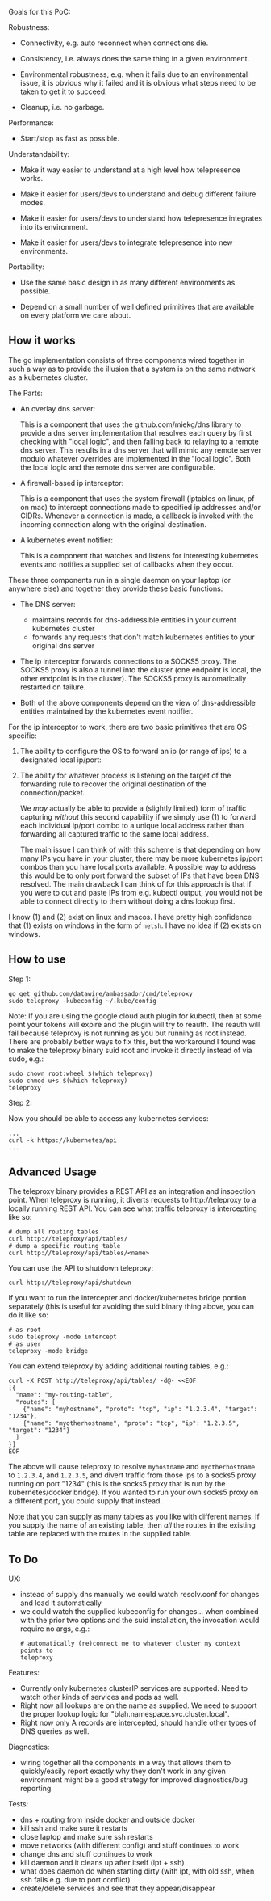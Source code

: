 Goals for this PoC:

Robustness:

 - Connectivity, e.g. auto reconnect when connections die.

 - Consistency, i.e. always does the same thing in a given
   environment.

 - Environmental robustness, e.g. when it fails due to an
   environmental issue, it is obvious why it failed and it is obvious
   what steps need to be taken to get it to succeed.

 - Cleanup, i.e. no garbage.

Performance:

 - Start/stop as fast as possible.

Understandability:

 - Make it way easier to understand at a high level how telepresence
   works.

 - Make it easier for users/devs to understand and debug different
   failure modes.

 - Make it easier for users/devs to understand how telepresence
   integrates into its environment.

 - Make it easier for users/devs to integrate telepresence into new
   environments.

Portability:

 - Use the same basic design in as many different environments as
   possible.

 - Depend on a small number of well defined primitives that are
   available on every platform we care about.

How it works
------------

The go implementation consists of three components wired together in
such a way as to provide the illusion that a system is on the same
network as a kubernetes cluster.

The Parts:

  - An overlay dns server:

    This is a component that uses the github.com/miekg/dns library to
    provide a dns server implementation that resolves each query by
    first checking with "local logic", and then falling back to
    relaying to a remote dns server. This results in a dns server that
    will mimic any remote server modulo whatever overrides are
    implemented in the "local logic". Both the local logic and the
    remote dns server are configurable.

  - A firewall-based ip interceptor:

    This is a component that uses the system firewall (iptables on
    linux, pf on mac) to intercept connections made to specified ip
    addresses and/or CIDRs. Whenever a connection is made, a callback
    is invoked with the incoming connection along with the original
    destination.

  - A kubernetes event notifier:

    This is a component that watches and listens for interesting
    kubernetes events and notifies a supplied set of callbacks when
    they occur.

These three components run in a single daemon on your laptop (or
anywhere else) and together they provide these basic functions:

 * The DNS server:
   - maintains records for dns-addressible entities in your current
     kubernetes cluster
   - forwards any requests that don't match kubernetes entities to
     your original dns server

 * The ip interceptor forwards connections to a SOCKS5 proxy. The
   SOCKS5 proxy is also a tunnel into the cluster (one endpoint is
   local, the other endpoint is in the cluster). The SOCKS5 proxy is
   automatically restarted on failure.

 * Both of the above components depend on the view of dns-addressible
   entities maintained by the kubernetes event notifier.

For the ip interceptor to work, there are two basic primitives that
are OS-specific:

1. The ability to configure the OS to forward an ip (or range of ips)
   to a designated local ip/port:

2. The ability for whatever process is listening on the target of the
   forwarding rule to recover the original destination of the
   connection/packet.

   We *may* actually be able to provide a (slightly limited) form of
   traffic capturing *without* this second capability if we simply
   use (1) to forward each individual ip/port combo to a unique
   local address rather than forwarding all captured traffic to the
   same local address.

   The main issue I can think of with this scheme is that depending on
   how many IPs you have in your cluster, there may be more kubernetes
   ip/port combos than you have local ports available. A possible way
   to address this would be to only port forward the subset of IPs
   that have been DNS resolved. The main drawback I can think of for
   this approach is that if you were to cut and paste IPs from
   e.g. kubectl output, you would not be able to connect directly to
   them without doing a dns lookup first.

I know (1) and (2) exist on linux and macos. I have pretty high
confidence that (1) exists on windows in the form of `netsh`. I have
no idea if (2) exists on windows.

How to use
----------

Step 1:

```
go get github.com/datawire/ambassador/cmd/teleproxy
sudo teleproxy -kubeconfig ~/.kube/config
```

Note: If you are using the google cloud auth plugin for kubectl, then
at some point your tokens will expire and the plugin will try to
reauth. The reauth will fail because teleproxy is not running as you but
running as root instead. There are probably better ways to fix this,
but the workaround I found was to make the teleproxy binary suid root and
invoke it directly instead of via sudo, e.g.:

```
sudo chown root:wheel $(which teleproxy)
sudo chmod u+s $(which teleproxy)
teleproxy
```

Step 2:

Now you should be able to access any kubernetes services:

```
...
curl -k https://kubernetes/api
...
```

Advanced Usage
--------------

The teleproxy binary provides a REST API as an integration and
inspection point. When teleproxy is running, it diverts requests to
http://teleproxy to a locally running REST API. You can see what
traffic teleproxy is intercepting like so:

```
# dump all routing tables
curl http://teleproxy/api/tables/
# dump a specific routing table
curl http://teleproxy/api/tables/<name>
```

You can use the API to shutdown teleproxy:

```
curl http://teleproxy/api/shutdown
```

If you want to run the intercepter and docker/kubernetes bridge
portion separately (this is useful for avoiding the suid binary thing
above, you can do it like so:

```
# as root
sudo teleproxy -mode intercept
# as user
teleproxy -mode bridge
```

You can extend teleproxy by adding additional routing tables, e.g.:

```
curl -X POST http://teleproxy/api/tables/ -d@- <<EOF
[{
  "name": "my-routing-table",
  "routes": [
    {"name": "myhostname", "proto": "tcp", "ip": "1.2.3.4", "target": "1234"},
    {"name": "myotherhostname", "proto": "tcp", "ip": "1.2.3.5", "target": "1234"}
  ]
}]
EOF
```

The above will cause teleproxy to resolve `myhostname` and
`myotherhostname` to `1.2.3.4`, and `1.2.3.5`, and divert traffic from
those ips to a socks5 proxy running on port "1234" (this is the socks5
proxy that is run by the kubernetes/docker bridge). If you wanted to
run your own socks5 proxy on a different port, you could supply that
instead.

Note that you can supply as many tables as you like with different
names. If you supply the name of an existing table, then *all* the
routes in the existing table are replaced with the routes in the
supplied table.

To Do
-----

UX:

 - instead of supply dns manually we could watch resolv.conf for changes and load it automatically
 - we could watch the supplied kubeconfig for changes... when combined with the prior two options and the suid installation, the invocation would require no args, e.g.:
   ```
   # automatically (re)connect me to whatever cluster my context points to
   teleproxy
   ```
Features:

 - Currently only kubernetes clusterIP services are supported. Need to
   watch other kinds of services and pods as well.
 - Right now all lookups are on the name as supplied. We need to
   support the proper lookup logic for
   "blah.namespace.svc.cluster.local".
 - Right now only A records are intercepted, should handle other
   types of DNS queries as well.

Diagnostics:

 - wiring together all the components in a way that allows them to quickly/easily report exactly why they don't work in any given environment might be a good strategy for improved diagnostics/bug reporting

Tests:

 - dns + routing from inside docker and outside docker
 - kill ssh and make sure it restarts
 - close laptop and make sure ssh restarts
 - move networks (with different config) and stuff continues to work
 - change dns and stuff continues to work
 - kill daemon and it cleans up after itself (ipt + ssh)
 - what does daemon do when starting dirty (with ipt, with old ssh, when ssh fails e.g. due to port conflict)
 - create/delete services and see that they appear/disappear
